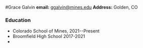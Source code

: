 #Grace Galvin
**email:** ggalvin@mines.edu
**Address:** Golden, CO
### Education
- Colorado School of Mines, 2021--Present
- Broomfield High School 2017-2021
- 
